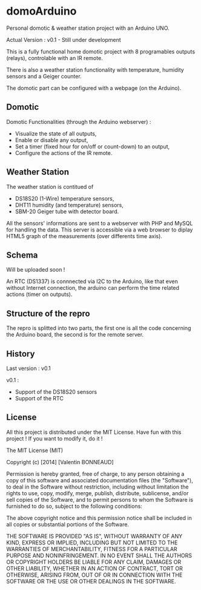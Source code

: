 domoArduino
===========

Personal domotic &amp; weather station project with an Arduino UNO.

Actual Version : v0.1 - Still under development

This is a fully functional home domotic project with 8 programables outputs (relays), controlable with an IR remote.

There is also a weather station functionality with temperature, humidity sensors and a Geiger counter.

The domotic part can be configured with a webpage (on the Arduino).

Domotic
---------

Domotic Functionalities (through the Arduino webserver) :

- Visualize the state of all outputs,
- Enable or disable any output,
- Set a timer (fixed hour for on/off or count-down) to an output,
- Configure the actions of the IR remote.

Weather Station
-------------

The weather station is contitued of 

- DS18S20 (1-Wire) temperature sensors,
- DHT11 humidity (and temperature) sensors,
- SBM-20 Geiger tube with detector board.

All the sensors' informations are sent to a webserver with PHP and MySQL for handling the data. This server is accessible via a web browser to diplay HTML5 graph of the measurements (over differents time axis).

Schema
-------------

Will be uploaded soon !

An RTC (DS1337) is connnected via I2C to the Arduino, like that even without Internet connection, the arduino can perform the time related actions (timer on outputs).


Structure of the repro
----------------------

The repro is splitted into two parts, the first one is all the code concerning the Arduino board, the second is for the remote server.

History
------------

Last version : v0.1

v0.1 :

- Support of the DS18S20 sensors
- Support of the RTC


License
-------------

All this project is distributed under the MIT License. Have fun with this project ! If you want to modify it, do it !

The MIT License (MIT)

Copyright (c) [2014] [Valentin BONNEAUD]

Permission is hereby granted, free of charge, to any person obtaining a copy
of this software and associated documentation files (the "Software"), to deal
in the Software without restriction, including without limitation the rights
to use, copy, modify, merge, publish, distribute, sublicense, and/or sell
copies of the Software, and to permit persons to whom the Software is
furnished to do so, subject to the following conditions:

The above copyright notice and this permission notice shall be included in all
copies or substantial portions of the Software.

THE SOFTWARE IS PROVIDED "AS IS", WITHOUT WARRANTY OF ANY KIND, EXPRESS OR
IMPLIED, INCLUDING BUT NOT LIMITED TO THE WARRANTIES OF MERCHANTABILITY,
FITNESS FOR A PARTICULAR PURPOSE AND NONINFRINGEMENT. IN NO EVENT SHALL THE
AUTHORS OR COPYRIGHT HOLDERS BE LIABLE FOR ANY CLAIM, DAMAGES OR OTHER
LIABILITY, WHETHER IN AN ACTION OF CONTRACT, TORT OR OTHERWISE, ARISING FROM,
OUT OF OR IN CONNECTION WITH THE SOFTWARE OR THE USE OR OTHER DEALINGS IN THE
SOFTWARE.
